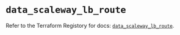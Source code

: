 # `data_scaleway_lb_route`

Refer to the Terraform Registory for docs: [`data_scaleway_lb_route`](https://registry.terraform.io/providers/scaleway/scaleway/2.22.0/docs/data-sources/lb_route).
